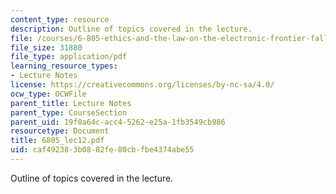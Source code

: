 ```yaml
---
content_type: resource
description: Outline of topics covered in the lecture.
file: /courses/6-805-ethics-and-the-law-on-the-electronic-frontier-fall-2005/caf492383b0882fe80cbfbe4374abe55_6805_lec12.pdf
file_size: 31880
file_type: application/pdf
learning_resource_types:
- Lecture Notes
license: https://creativecommons.org/licenses/by-nc-sa/4.0/
ocw_type: OCWFile
parent_title: Lecture Notes
parent_type: CourseSection
parent_uid: 19f0a64c-acc4-5262-e25a-1fb3549cb986
resourcetype: Document
title: 6805_lec12.pdf
uid: caf49238-3b08-82fe-80cb-fbe4374abe55
---
```

Outline of topics covered in the lecture.